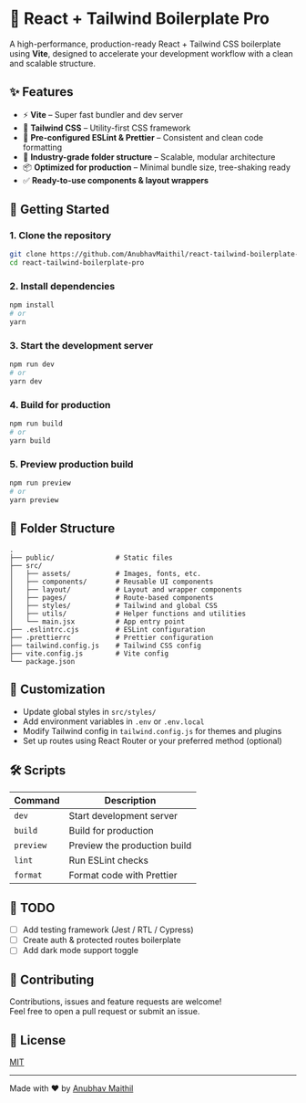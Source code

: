 # 🚀 React + Tailwind Boilerplate Pro

A high-performance, production-ready React + Tailwind CSS boilerplate using **Vite**, designed to accelerate your development workflow with a clean and scalable structure.

## ✨ Features

- ⚡ **Vite** – Super fast bundler and dev server
- 🎨 **Tailwind CSS** – Utility-first CSS framework
- 🧱 **Pre-configured ESLint & Prettier** – Consistent and clean code formatting
- 📂 **Industry-grade folder structure** – Scalable, modular architecture
- 📦 **Optimized for production** – Minimal bundle size, tree-shaking ready
- ✅ **Ready-to-use components & layout wrappers**

## 🏁 Getting Started

### 1. Clone the repository

```bash
git clone https://github.com/AnubhavMaithil/react-tailwind-boilerplate-pro.git
cd react-tailwind-boilerplate-pro
```

### 2. Install dependencies

```bash
npm install
# or
yarn
```

### 3. Start the development server

```bash
npm run dev
# or
yarn dev
```

### 4. Build for production

```bash
npm run build
# or
yarn build
```

### 5. Preview production build

```bash
npm run preview
# or
yarn preview
```

## 📁 Folder Structure

```
.
├── public/               # Static files
├── src/
│   ├── assets/           # Images, fonts, etc.
│   ├── components/       # Reusable UI components
│   ├── layout/           # Layout and wrapper components
│   ├── pages/            # Route-based components
│   ├── styles/           # Tailwind and global CSS
│   ├── utils/            # Helper functions and utilities
│   └── main.jsx          # App entry point
├── .eslintrc.cjs         # ESLint configuration
├── .prettierrc           # Prettier configuration
├── tailwind.config.js    # Tailwind CSS config
├── vite.config.js        # Vite config
└── package.json
```

## 🔧 Customization

- Update global styles in `src/styles/`
- Add environment variables in `.env` or `.env.local`
- Modify Tailwind config in `tailwind.config.js` for themes and plugins
- Set up routes using React Router or your preferred method (optional)

## 🛠 Scripts

| Command           | Description                   |
|------------------|-------------------------------|
| `dev`            | Start development server      |
| `build`          | Build for production          |
| `preview`        | Preview the production build  |
| `lint`           | Run ESLint checks             |
| `format`         | Format code with Prettier     |

## 📌 TODO

- [ ] Add testing framework (Jest / RTL / Cypress)
- [ ] Create auth & protected routes boilerplate
- [ ] Add dark mode support toggle

## 🤝 Contributing

Contributions, issues and feature requests are welcome!  
Feel free to open a pull request or submit an issue.

## 📄 License

[MIT](LICENSE)

---

Made with ❤️ by [Anubhav Maithil](https://github.com/AnubhavMaithil)